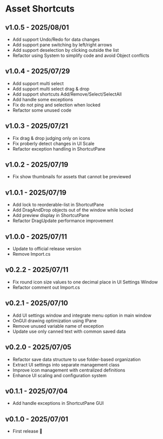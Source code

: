 Asset Shortcuts
===

v1.0.5 - 2025/08/01
---
- Add support Undo/Redo for data changes
- Add support pane switching by left/right arrows
- Add support deselection by clicking outside the list
- Refactor using System to simplify code and avoid Object conflicts

v1.0.4 - 2025/07/29
---
- Add support multi select
- Add support multi select drag & drop
- Add support shortcuts Add/Remove/Select/SelectAll
- Add handle some exceptions
- Fix do not ping and selection when locked
- Refactor some unused code

v1.0.3 - 2025/07/21
---
- Fix drag & drop judging only on icons
- Fix proberly detect changes in UI Scale
- Refactor exception handling in ShortcutPane

v1.0.2 - 2025/07/19
---
- Fix show thumbnails for assets that cannot be previewed

v1.0.1 - 2025/07/19
---
- Add lock to reorderable-list in ShortcutPane
- Add DragAndDrop objects out of the window while locked
- Add preview display in ShortcutPane
- Refactor DragUpdate performance improvement

v1.0.0 - 2025/07/11
---
- Update to official release version
- Remove Import.cs

v0.2.2 - 2025/07/11
---
- Fix round icon size values to one decimal place in UI Settings Window
- Refactor comment out Import.cs

v0.2.1 - 2025/07/10
---
- Add UI settings window and integrate menu option in main window
- OnGUI drawing optimization using IPane
- Remove unused variable name of exception
- Update use only canned text with common saved data

v0.2.0 - 2025/07/05
---
- Refactor save data structure to use folder-based organization
- Extract UI settings into separate management class
- Improve icon management with centralized definitions
- Enhance UI scaling and configuration system

v0.1.1 - 2025/07/04
---
- Add handle exceptions in ShortcutPane GUI

v0.1.0 - 2025/07/01
---
- First release 🚀
